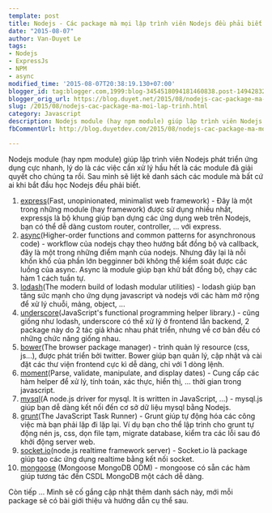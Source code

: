 ```yaml
---
template: post
title: Nodejs - Các package mà mọi lập trình viên Nodejs đều phải biết.
date: "2015-08-07"
author: Van-Duyet Le
tags:
- Nodejs
- ExpressJs
- NPM
- async
modified_time: '2015-08-07T20:38:19.130+07:00'
blogger_id: tag:blogger.com,1999:blog-3454518094181460838.post-1494283261103480392
blogger_orig_url: https://blog.duyet.net/2015/08/nodejs-cac-package-ma-moi-lap-trinh.html
slug: /2015/08/nodejs-cac-package-ma-moi-lap-trinh.html
category: Javascript
description: Nodejs module (hay npm module) giúp lập trình viên Nodejs phát triển ứng dụng cực nhanh, lý do là các việc cần xử lý hầu hết là các module đã giải quyết cho chúng ta rồi. Sau mình sẽ liệt kê danh sách các module mà bất cứ ai khi bắt đầu học Nodejs đều phải biết.
fbCommentUrl: http://blog.duyetdev.com/2015/08/nodejs-cac-package-ma-moi-lap-trinh.html

---
```


Nodejs module (hay npm module) giúp lập trình viên Nodejs phát triển ứng dụng cực nhanh, lý do là các việc cần xử lý hầu hết là các module đã giải quyết cho chúng ta rồi. Sau mình sẽ liệt kê danh sách các module mà bất cứ ai khi bắt đầu học Nodejs đều phải biết.

1. [express](https://www.npmjs.com/package/express)(Fast, unopinionated, minimalist web framework) - Đây là một trong những module (hay framework) được sử dụng nhiều nhất, expressjs là bộ khung giúp bạn dựng các ứng dụng web trên Nodejs, bạn có thể dễ dàng custom router, controller, ... với express.
2. [async](https://www.npmjs.com/package/async)(Higher-order functions and common patterns for asynchronous code) - workflow của nodejs chạy theo hướng bất đồng bộ và callback, đây là một trong những điểm mạnh của nodejs. Nhưng đây lại là nỗi khốn khổ của phần lớn begginner bởi không thể kiểm soát được các luồng của async. Async là module giúp bạn khử bất đồng bộ, chạy các hàm 1 cách tuần tự. 
3. [lodash](https://www.npmjs.com/package/lodash)(The modern build of lodash modular utilities) - lodash giúp bạn tăng sức mạnh cho ứng dụng javascript và nodejs với các hàm mở rộng để xử lý chuỗi, mảng, object, ... 
4. [underscore](https://www.npmjs.com/package/underscore)(JavaScript's functional programming helper library.) - cũng giống như lodash, underscore có thể xử lý ở frontend lẫn backend, 2 package này do 2 tác giả khác nhau phát triển, nhưng về cơ bản đều có những chức năng giống nhau. 
5. [bower](https://www.npmjs.com/package/bower)(The browser package manager) - trình quản lý resource (css, js...), được phát triển bởi twitter. Bower giúp bạn quản lý, cập nhật và cài đặt các thư viện frontend cực kì dễ dàng, chỉ với 1 dòng lệnh. 
6. [moment](https://www.npmjs.com/package/moment)(Parse, validate, manipulate, and display dates) - Cung cấp các hàm helper để xử lý, tính toán, xác thực, hiển thị, ... thời gian trong javascript.
7. [mysql](https://www.npmjs.com/package/mysql)(A node.js driver for mysql. It is written in JavaScript, ...) - mysql.js giúp bạn dễ dàng kết nối đến cơ sở dữ liệu mysql bằng Nodejs. 
8. [grunt](https://www.npmjs.com/package/grunt)(The JavaScript Task Runner) - Grunt giúp tự động hóa các công việc mà bạn phải lặp đi lặp lại. Ví dụ bạn cho thể lập trình cho grunt tự động nén js, css, dọn file tạm, migrate database, kiểm tra các lỗi sau đó khởi động server web. 
9. [socket.io](https://www.npmjs.com/package/socket.io)(node.js realtime framework server) - Socket.io là package giúp tạo các ứng dụng realtime bằng kết nối socket. 
10. [mongoose](https://www.npmjs.com/package/mongoose) (Mongoose MongoDB ODM) - mongoose có sẵn các hàm giúp tương tác đến CSDL MongoDB một cách dễ dàng. 

Còn tiếp ... Mình sẽ cố gắng cập nhật thêm danh sách này, mới mỗi package sẽ có bài giới thiệu và hướng dẫn cụ thể sau. 
